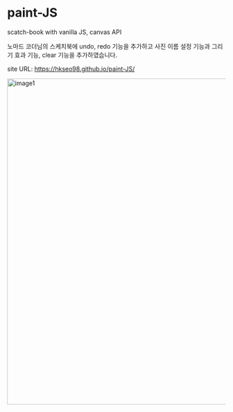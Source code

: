 # paint-JS

scatch-book with vanilla JS, canvas API

노마드 코더님의 스케치북에 undo, redo 기능을 추가하고 사진 이름 설정 기능과 그리기 효과 기능, clear 기능을 추가하였습니다.

site URL: https://hkseo98.github.io/paint-JS/

<img width="752" alt="image1" src="https://user-images.githubusercontent.com/69430175/120351332-c2e15980-c33a-11eb-8ded-0c1eff5fbc60.png">

